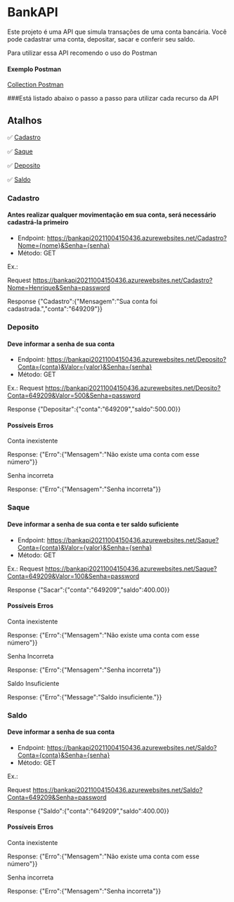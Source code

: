 # BankAPI

Este projeto é uma API que simula transações de uma conta bancária. Você pode cadastrar uma conta, depositar, sacar e conferir seu saldo.

Para utilizar essa API recomendo o uso do Postman

#### Exemplo Postman
[Collection Postman](https://github.com/Henrique-GF/Challenge-BankAPI/blob/master/BankAPI.postman_collection.json)


###Está listado abaixo o passo a passo para utilizar cada recurso da API

## Atalhos   

✅ [Cadastro](#cadastro)

✅ [Saque](#saque)

✅ [Deposito](#deposito)

✅ [Saldo](#saldo)

### Cadastro
#### Antes realizar qualquer movimentação em sua conta, será necessário cadastrá-la primeiro

* Endpoint: https://bankapi20211004150436.azurewebsites.net/Cadastro?Nome={nome}&Senha={senha}
* Método: GET

Ex.: 

Request
https://bankapi20211004150436.azurewebsites.net/Cadastro?Nome=Henrique&Senha=password

Response
{"Cadastro":{"Mensagem":"Sua conta foi cadastrada.","conta":"649209"}}



### Deposito
#### Deve informar a senha de sua conta

* Endpoint: https://bankapi20211004150436.azurewebsites.net/Deposito?Conta={conta}&Valor={valor}&Senha={senha}
* Método: GET

Ex.:
Request
https://bankapi20211004150436.azurewebsites.net/Deosito?Conta=649209&Valor=500&Senha=password

Response
{"Depositar":{"conta":"649209","saldo":500.00}}

#### Possíveis Erros

Conta inexistente

Response: {"Erro":{"Mensagem":"Não existe uma conta com esse número"}}

Senha incorreta

Response: {"Erro":{"Mensagem":"Senha incorreta"}}


### Saque
#### Deve informar a senha de sua conta e ter saldo suficiente

* Endpoint: https://bankapi20211004150436.azurewebsites.net/Saque?Conta={conta}&Valor={valor}&Senha={senha}
* Método: GET

Ex.:
Request
https://bankapi20211004150436.azurewebsites.net/Saque?Conta=649209&Valor=100&Senha=password

Response
{"Sacar":{"conta":"649209","saldo":400.00}}

#### Possíveis Erros

Conta inexistente

Response: {"Erro":{"Mensagem":"Não existe uma conta com esse número"}}

Senha Incorreta

Response: {"Erro":{"Mensagem":"Senha incorreta"}}

Saldo Insuficiente

Response: {"Erro":{"Message":"Saldo insuficiente."}}

### Saldo
#### Deve informar a senha de sua conta

* Endpoint: https://bankapi20211004150436.azurewebsites.net/Saldo?Conta={conta}&Senha={senha}
* Método: GET

Ex.:

Request
https://bankapi20211004150436.azurewebsites.net/Saldo?Conta=649209&Senha=password

Response
{"Saldo":{"conta":"649209","saldo":400.00}}

#### Possíveis Erros

Conta inexistente

Response: {"Erro":{"Mensagem":"Não existe uma conta com esse número"}}

Senha incorreta

Response: {"Erro":{"Mensagem":"Senha incorreta"}}
